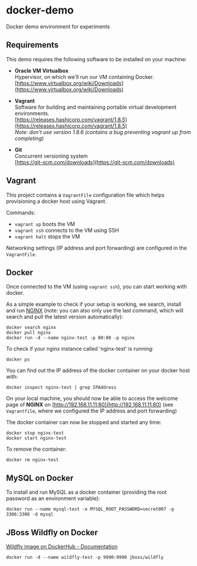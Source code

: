 # docker-demo
Docker demo environment for experiments

## Requirements
This demo requires the following software to be installed on your machine:

* **Oracle VM Virtualbox**   
Hypervisor, on which we'll run our VM containing Docker.  
[https://www.virtualbox.org/wiki/Downloads](https://www.virtualbox.org/wiki/Downloads)
 
* **Vagrant**  
Software for building and maintaining portable virtual development environments.  
[https://releases.hashicorp.com/vagrant/1.8.5](https://releases.hashicorp.com/vagrant/1.8.5)  
*Note: don't use version 1.8.6 (contains a bug preventing vagrant up from completing)*
* **Git**  
Concurrent versioning system  
[https://git-scm.com/downloads](https://git-scm.com/downloads)


## Vagrant
This project contains a `VagrantFile` configuration file which helps provisioning a docker host using Vagrant.

Commands:

* `vagrant up` boots the VM
* `vagrant ssh` connects to the VM using SSH
* `vagrant halt` stops the VM

Networking settings (IP address and port forwarding) are configured in the `VagrantFile`.

## Docker
Once connected to the VM (using `vagrant ssh`), you can start working with docker.

As a simple example to check if your setup is working, we search, install and run [NGINX](https://www.nginx.com) (note: you can also only use the last command, which will search and pull the latest version automatically):

    docker search nginx
    docker pull nginx
    docker run -d --name nginx-test -p 80:80 -p nginx
	
To check if your nginx instance called 'nginx-test' is running:

    docker ps

You can find out the IP address of the docker container on your docker host with:

    docker inspect nginx-test | grep IPAddress

On your local machine, you should now be able to access the welcome page of **NGINX** on 
[http://192.168.11.11:80](http://192.168.11.11:80) (see `Vagrantfile`, where we configured the IP address and port forwarding)

The docker container can now be stopped and started any time:

    docker stop nginx-test
    docker start nginx-test

To remove the container:

    docker rm nginx-test

## MySQL on Docker

To install and run MySQL as a docker container (providing the root password as an environment variable):

    docker run --name mysql-test -e MYSQL_ROOT_PASSWORD=secret007 -p 3306:3306 -d mysql
	
## JBoss Wildfly on Docker

[Wildfly image on DockerHub - Documentation](https://hub.docker.com/r/jboss/wildfly/)

    docker run -d --name wildfly-test -p 9990:9990 jboss/wildfly

